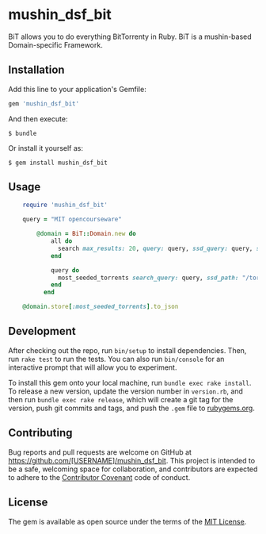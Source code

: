 # mushin_dsf_bit
BiT allows you to do everything BitTorrenty in Ruby. BiT is a mushin-based Domain-specific Framework.

## Installation

Add this line to your application's Gemfile:

```ruby
gem 'mushin_dsf_bit'
```

And then execute:

    $ bundle

Or install it yourself as:

    $ gem install mushin_dsf_bit

## Usage

```ruby
	require 'mushin_dsf_bit'

	query = "MIT opencourseware"

      	@domain = BiT::Domain.new do  
            all do  
              search max_results: 20, query: query, ssd_query: query, ssd_path: "/torrent_bots"
            end 

            query do  
              most_seeded_torrents search_query: query, ssd_path: "/torrent_bots" 
            end 
          end 

	@domain.store[:most_seeded_torrents].to_json
```

## Development

After checking out the repo, run `bin/setup` to install dependencies. Then, run `rake test` to run the tests. You can also run `bin/console` for an interactive prompt that will allow you to experiment.

To install this gem onto your local machine, run `bundle exec rake install`. To release a new version, update the version number in `version.rb`, and then run `bundle exec rake release`, which will create a git tag for the version, push git commits and tags, and push the `.gem` file to [rubygems.org](https://rubygems.org).

## Contributing

Bug reports and pull requests are welcome on GitHub at https://github.com/[USERNAME]/mushin_dsf_bit. This project is intended to be a safe, welcoming space for collaboration, and contributors are expected to adhere to the [Contributor Covenant](http://contributor-covenant.org) code of conduct.


## License

The gem is available as open source under the terms of the [MIT License](http://opensource.org/licenses/MIT).

